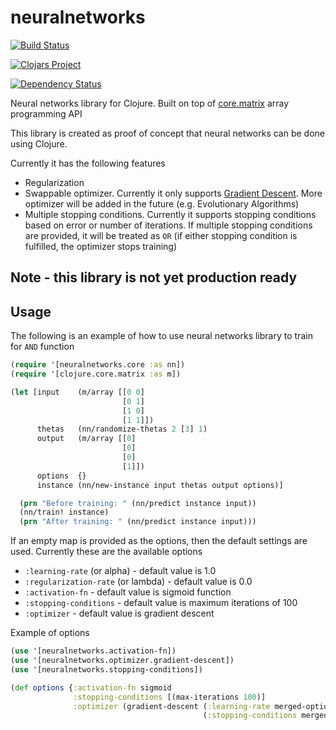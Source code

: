 # neuralnetworks

[![Build Status](https://travis-ci.org/ronaldsuwandi/neuralnetworks.svg?branch=master)](https://travis-ci.org/ronaldsuwandi/neuralnetworks)

[![Clojars Project](https://clojars.org/ronaldsuwandi/neuralnetworks/latest-version.svg)](https://clojars.org/ronaldsuwandi/neuralnetworks)

[![Dependency Status](https://www.versioneye.com/user/projects/57066022fcd19a004543fcfd/badge.svg?style=flat)](https://www.versioneye.com/user/projects/57066022fcd19a004543fcfd)

Neural networks library for Clojure. Built on top of [core.matrix](https://github.com/mikera/core.matrix) 
array programming API 

This library is created as proof of concept that neural networks can be done using Clojure.

Currently it has the following features

- Regularization
- Swappable optimizer. Currently it only supports [Gradient Descent](https://en.wikipedia.org/wiki/Gradient_descent).
  More optimizer will be added in the future (e.g. Evolutionary Algorithms)
- Multiple stopping conditions. Currently it supports stopping conditions based on error or number
  of iterations. If multiple stopping conditions are provided, it will be treated as `OR` (if either
  stopping condition is fulfilled, the optimizer stops training)

## Note - this library is not yet production ready

## Usage

The following is an example of how to use neural networks library to train for `AND` function

```clojure
(require '[neuralnetworks.core :as nn])
(require '[clojure.core.matrix :as m])

(let [input    (m/array [[0 0]
                         [0 1]
                         [1 0]
                         [1 1]])
      thetas   (nn/randomize-thetas 2 [3] 1)
      output   (m/array [[0]
                         [0]
                         [0]
                         [1]])
      options  {}
      instance (nn/new-instance input thetas output options)]

  (prn "Before training: " (nn/predict instance input))
  (nn/train! instance)
  (prn "After training: " (nn/predict instance input)))
```

If an empty map is provided as the options, then the default settings are used. Currently these are 
the available options

* `:learning-rate` (or alpha) - default value is 1.0
* `:regularization-rate` (or lambda) - default value is 0.0
* `:activation-fn` - default value is sigmoid function
* `:stopping-conditions` - default value is maximum iterations of 100
* `:optimizer` - default value is gradient descent

Example of options

```clojure
(use '[neuralnetworks.activation-fn])
(use '[neuralnetworks.optimizer.gradient-descent])
(use '[neuralnetworks.stopping-conditions])

(def options {:activation-fn sigmoid
              :stopping-conditions [(max-iterations 100)]
              :optimizer (gradient-descent (:learning-rate merged-options)
                                           (:stopping-conditions merged-options))})
```
